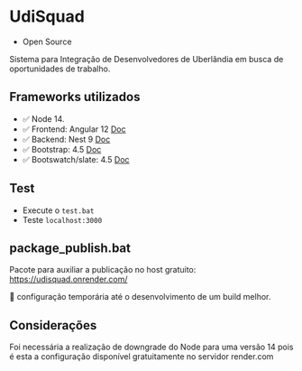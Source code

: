 # UdiSquad

- Open Source

Sistema para Integração de Desenvolvedores de Uberlândia em busca de oportunidades de trabalho.

## Frameworks utilizados

- ✅ Node 14.
- ✅ Frontend: Angular 12 [Doc](https://v12.angular.io/docs)
- ✅ Backend: Nest 9 [Doc](https://docs.nestjs.com/v9/)
- ✅ Bootstrap: 4.5 [Doc](https://getbootstrap.com/docs/4.6/getting-started/introduction/)
- ✅ Bootswatch/slate: 4.5 [Doc](https://ng-bootstrap.github.io/releases/10.x/#/components/dropdown/examples)

## Test

- Execute o `test.bat`
- Teste `localhost:3000`

## package_publish.bat

Pacote para auxiliar a publicação no host gratuito: https://udisquad.onrender.com/

🌈 configuração temporária até o desenvolvimento de um build melhor.


## Considerações

Foi necessária a realização de downgrade do Node para uma versão 14 pois é esta a configuração disponível gratuitamente no servidor render.com
